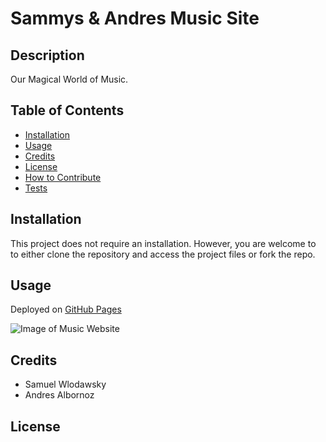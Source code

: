 # Sammys & Andres Music Site

## Description
Our Magical World of Music.

## Table of Contents
- [Installation](#installation)
- [Usage](#usage)
- [Credits](#credits)
- [License](#license)
- [How to Contribute](#how-to-contribute)
- [Tests](#tests)

## Installation
This project does not require an installation. However, you are welcome to to either clone the repository and access the project files or fork the repo.

## Usage
Deployed on [GitHub Pages](https://imagination-coding-corp.github.io/Sammys-Andres-Music-Site/)

![Image of Music Website]()

## Credits
- Samuel Wlodawsky
- Andres Albornoz

## License
